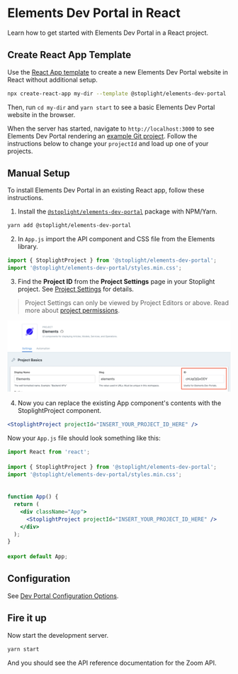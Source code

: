 # Elements Dev Portal in React

Learn how to get started with Elements Dev Portal in a React project.

## Create React App Template

Use the [React App template](https://github.com/stoplightio/cra-template-elements-dev-portal) to create a new Elements Dev Portal website in React without additional setup.

```bash
npx create-react-app my-dir --template @stoplight/elements-dev-portal
```

Then, run `cd my-dir` and `yarn start` to see a basic Elements Dev Portal website in the browser.

When the server has started, navigate to `http://localhost:3000` to see Elements Dev Portal rendering an [example Git project](https://github.com/stoplightio/studio-demo). Follow the instructions below to change your `projectId` and load up one of your projects.

## Manual Setup

To install Elements Dev Portal in an existing React app, follow these instructions.

1. Install the [`@stoplight/elements-dev-portal`](https://www.npmjs.com/package/@stoplight/elements-dev-portal) package with NPM/Yarn.

```bash
yarn add @stoplight/elements-dev-portal
```

2. In `App.js` import the API component and CSS file from the Elements library.

```jsx
import { StoplightProject } from '@stoplight/elements-dev-portal';
import '@stoplight/elements-dev-portal/styles.min.css';
```

3. Find the **Project ID** from the **Project Settings** page in your Stoplight project. See [Project Settings](https://docs.stoplight.io/docs/platform/252039ebe8fb2-project-settings) for details. 

> Project Settings can only be viewed by Project Editors or above. Read more about [project permissions](https://docs.stoplight.io/docs/platform/ZG9jOjg1NjcyNzE-manage-project-access#project-roles).

![The project ID can be found on the Project Settings page in a text box after Display Name and Slug](../../images/projectId.png)

4. Now you can replace the existing App component's contents with the StoplightProject component.

```jsx
<StoplightProject projectId="INSERT_YOUR_PROJECT_ID_HERE" />
```

Now your `App.js` file should look something like this:

<!-- title: App.js -->
```jsx
import React from 'react';

import { StoplightProject } from '@stoplight/elements-dev-portal';
import '@stoplight/elements-dev-portal/styles.min.css';


function App() {
  return (
    <div className="App">
      <StoplightProject projectId="INSERT_YOUR_PROJECT_ID_HERE" />
    </div>
  );
}

export default App;
```
## Configuration

See [Dev Portal Configuration Options](dev-portal-options.md). 

## Fire it up

Now start the development server.

```bash
yarn start
```

And you should see the API reference documentation for the Zoom API.